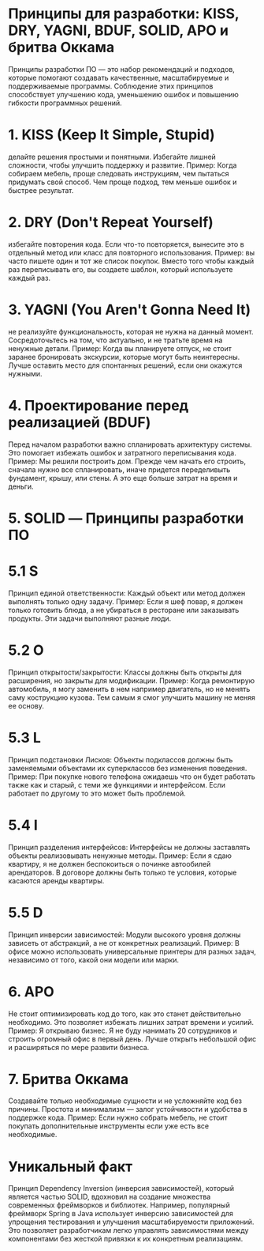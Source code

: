 # Принципы для разработки: KISS, DRY, YAGNI, BDUF, SOLID, APO и бритва Оккама
Принципы разработки ПО — это набор рекомендаций и подходов, которые помогают создавать качественные, масштабируемые и поддерживаемые программы. Соблюдение этих принципов способствует улучшению кода, уменьшению ошибок и повышению гибкости программных решений.

# 1. KISS (Keep It Simple, Stupid) 
делайте решения простыми и понятными. Избегайте лишней сложности, чтобы улучшить поддержку и развитие. Пример: Когда собираем мебель, проще следовать инструкциям, чем пытаться придумать свой способ. Чем проще подход, тем меньше ошибок и быстрее результат.

# 2. DRY (Don't Repeat Yourself)
избегайте повторения кода. Если что-то повторяется, вынесите это в отдельный метод или класс для повторного использования. Пример: вы часто пишете один и тот же список покупок. Вместо того чтобы каждый раз переписывать его, вы создаете шаблон, который используете каждый раз.

# 3. YAGNI (You Aren't Gonna Need It) 
не реализуйте функциональность, которая не нужна на данный момент. Сосредоточьтесь на том, что актуально, и не тратьте время на ненужные детали. Пример: Когда вы планируете отпуск, не стоит заранее бронировать экскурсии, которые могут быть неинтересны. Лучше оставить место для спонтанных решений, если они окажутся нужными.

# 4. Проектирование перед реализацией (BDUF)
Перед началом разработки важно спланировать архитектуру системы. Это помогает избежать ошибок и затратного переписывания кода. Пример: Мы решили построить дом. Прежде чем начать его строить, сначала нужно все спланировать, иначе придется переделивыть фундамент, крышу, или стены. А это еще больше затрат на время и деньги.

# 5. SOLID — Принципы разработки ПО
# 5.1 S
Принцип единой ответственности: Каждый объект или метод должен выполнять только одну задачу. Пример: Если я шеф повар, я должен только готовить блюда, а не убираться в ресторане или заказывать продукты. Эти задачи выполняют разные люди.

# 5.2 O 
Принцип открытости/закрытости: Классы должны быть открыты для расширения, но закрыты для модификации. Пример: Когда ремонтирую автомобиль, я могу заменить в нем например двигатель, но не менять саму кострукцию кузова. Тем самым я смог улучшить машину не меняя ее основу.

# 5.3 L
Принцип подстановки Лисков: Объекты подклассов должны быть заменяемыми объектами их суперклассов без изменения поведения. Пример: При покупке нового телефона ожидаешь что он будет работать также как и старый, с теми же функциями и интерфейсом. Если работает по другому то это может быть проблемой.

# 5.4 I 
Принцип разделения интерфейсов: Интерфейсы не должны заставлять объекты реализовывать ненужные методы. Пример: Если я сдаю квартиру, я не должен беспокоиться о починке автообилей арендаторов. В договоре должны быть только те условия, которые касаются аренды квартиры.

# 5.5 D 
Принцип инверсии зависимостей: Модули высокого уровня должны зависеть от абстракций, а не от конкретных реализаций. Пример: В офисе можно использовать универсальные принтеры для разных задач, независимо от того, какой они модели или марки.


# 6. APO
Не стоит оптимизировать код до того, как это станет действительно необходимо. Это позволяет избежать лишних затрат времени и усилий. Пример: Я открываю бизнес. Я не буду нанимать 20 сотрудников и строить огромный офис в первый день. Лучше открыть небольшой офис и расширяться по мере развити бизнеса.

# 7. Бритва Оккама

Создавайте только необходимые сущности и не усложняйте код без причины. Простота и минимализм — залог устойчивости и удобства в поддержке кода. Пример: Если нужно собрать мебель, не стоит покупать дополнительные инструменты если уже есть все необходимые.

# Уникальный факт
Принцип Dependency Inversion (инверсия зависимостей), который является частью SOLID, вдохновил на создание множества современных фреймворков и библиотек. Например, популярный фреймворк Spring в Java использует инверсию зависимостей для упрощения тестирования и улучшения масштабируемости приложений. Это позволяет разработчикам легко управлять зависимостями между компонентами без жесткой привязки к их конкретным реализациям.
